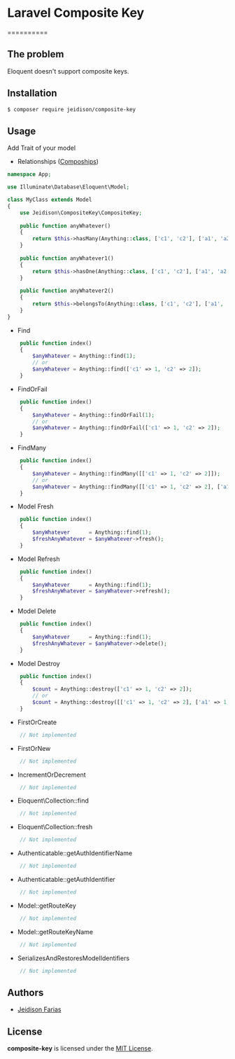 # Laravel Composite Key
==========

## The problem

Eloquent doesn't support composite keys.

## Installation

```bash
$ composer require jeidison/composite-key
```

## Usage

Add Trait of your model

- Relationships ([Compoships](https://github.com/topclaudy/compoships))

```php
namespace App;

use Illuminate\Database\Eloquent\Model;

class MyClass extends Model
{
    use Jeidison\CompositeKey\CompositeKey;
    
    public function anyWhatever()
    {
        return $this->hasMany(Anything::class, ['c1', 'c2'], ['a1', 'a2']);
    }
    
    public function anyWhatever1()
    {
        return $this->hasOne(Anything::class, ['c1', 'c2'], ['a1', 'a2']);
    }
    
    public function anyWhatever2()
    {
        return $this->belongsTo(Anything::class, ['c1', 'c2'], ['a1', 'a2']);
    }
}
```

- Find

```php
    public function index()
    {
        $anyWhatever = Anything::find(1);
        // or 
        $anyWhatever = Anything::find(['c1' => 1, 'c2' => 2]);
    }
```

- FindOrFail

```php
    public function index()
    {
        $anyWhatever = Anything::findOrFail(1);
        // or 
        $anyWhatever = Anything::findOrFail(['c1' => 1, 'c2' => 2]);
    }
```

- FindMany

```php
    public function index()
    {
        $anyWhatever = Anything::findMany([['c1' => 1, 'c2' => 2]]);
        // or 
        $anyWhatever = Anything::findMany([['c1' => 1, 'c2' => 2], ['a1' => 1, 'a2' => 2]]);
    }
```

- Model Fresh

```php
    public function index()
    {
        $anyWhatever      = Anything::find(1);
        $freshAnyWhatever = $anyWhatever->fresh();
    }
```

- Model Refresh

```php
    public function index()
    {
        $anyWhatever      = Anything::find(1);
        $freshAnyWhatever = $anyWhatever->refresh();
    }
```

- Model Delete

```php
    public function index()
    {
        $anyWhatever      = Anything::find(1);
        $freshAnyWhatever = $anyWhatever->delete();
    }
```

- Model Destroy

```php
    public function index()
    {
        $count = Anything::destroy(['c1' => 1, 'c2' => 2]);
        // or 
        $count = Anything::destroy([['c1' => 1, 'c2' => 2], ['a1' => 1, 'a2' => 2]]);
    }
```

- FirstOrCreate

```php
    // Not implemented
```

- FirstOrNew

```php
    // Not implemented
```

- IncrementOrDecrement

```php
    // Not implemented
```

- Eloquent\Collection::find

```php
    // Not implemented
```

- Eloquent\Collection::fresh

```php
    // Not implemented
```

- Authenticatable::getAuthIdentifierName

```php
    // Not implemented
```

- Authenticatable::getAuthIdentifier

```php
    // Not implemented
```

- Model::getRouteKey

```php
    // Not implemented
```

- Model::getRouteKeyName

```php
    // Not implemented
```

- SerializesAndRestoresModelIdentifiers

```php
    // Not implemented
```

## Authors

* [Jeidison Farias](https://github.com/jeidison)

## License

**composite-key** is licensed under the [MIT License](http://opensource.org/licenses/MIT).

